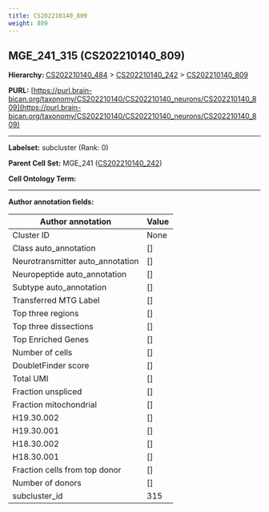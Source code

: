 ```yaml
---
title: CS202210140_809
weight: 809
---
```

## MGE_241_315 (CS202210140_809)
<b>Hierarchy: </b>
[CS202210140_484](../CS202210140_484) >
[CS202210140_242](../CS202210140_242) >
[CS202210140_809](../CS202210140_809)

**PURL:** [https://purl.brain-bican.org/taxonomy/CS202210140/CS202210140_neurons/CS202210140_809](https://purl.brain-bican.org/taxonomy/CS202210140/CS202210140_neurons/CS202210140_809)

---


**Labelset:** subcluster (Rank: 0)

**Parent Cell Set:** MGE_241 ([CS202210140_242](../CS202210140_242))



**Cell Ontology Term:** 

[MARKER GENES.]: #


---

[TRANSFERRED ANNOTATIONS.]: #


[AUTHOR ANNOTATION FIELDS.]: #


**Author annotation fields:**

| Author annotation | Value |
|-------------------|-------|
|Cluster ID|None|
|Class auto_annotation|[]|
|Neurotransmitter auto_annotation|[]|
|Neuropeptide auto_annotation|[]|
|Subtype auto_annotation|[]|
|Transferred MTG Label|[]|
|Top three regions|[]|
|Top three dissections|[]|
|Top Enriched Genes|[]|
|Number of cells|[]|
|DoubletFinder score|[]|
|Total UMI|[]|
|Fraction unspliced|[]|
|Fraction mitochondrial|[]|
|H19.30.002|[]|
|H19.30.001|[]|
|H18.30.002|[]|
|H18.30.001|[]|
|Fraction cells from top donor|[]|
|Number of donors|[]|
|subcluster_id|315|
